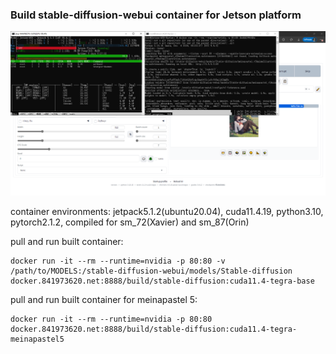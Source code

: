 ### Build stable-diffusion-webui container for Jetson platform

![IMG](./IMG.png)

container environments: jetpack5.1.2(ubuntu20.04), cuda11.4.19, python3.10, pytorch2.1.2, compiled for sm_72(Xavier) and sm_87(Orin)

pull and run built container:
```
docker run -it --rm --runtime=nvidia -p 80:80 -v /path/to/MODELS:/stable-diffusion-webui/models/Stable-diffusion docker.841973620.net:8888/build/stable-diffusion:cuda11.4-tegra-base
```

pull and run built container for meinapastel 5:
```
docker run -it --rm --runtime=nvidia -p 80:80 docker.841973620.net:8888/build/stable-diffusion:cuda11.4-tegra-meinapastel5
```